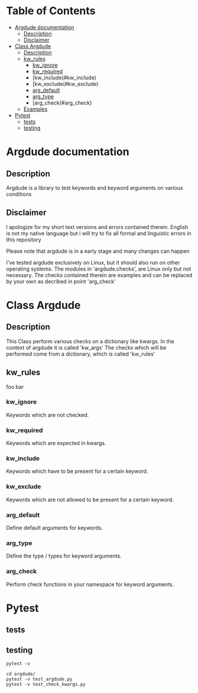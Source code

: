 
Table of Contents
=================

   * [Argdude documentation](#argdude-documentation)
      * [Description](#description)
      * [Disclaimer](#disclaimer)
   * [Class Argdude](#class-argdude)
      * [Description](#description-1)
      * [kw_rules](#kw_rules)
         * [kw_ignore](#kw_ignore)
         * [kw_required](#kw-required)
         * [kw_include(#kw_include)
         * [kw_exclude(#kw_exclude)
         * [arg_default](#arg_default)
         * [arg_type](#arg_type)
         * [arg_check(#arg_check)
      * [Examples](#examples)
   * [Pytest](#tests)
      * [tests](#tests)
      * [testing](#testing)


# Argdude documentation

## Description
Argdude is a library to test keywords and keyword arguments on various conditions


## Disclaimer 
I apologize for my short text versions and errors contained therein.
English is not my native language but i will try to fix all formal and 
linguistic errors in this repository

Please note that argdude is in a early stage and many changes
can happen 

I've tested argdude exclusively on Linux, but it should also run on other
operating systems.
The modules in 'argdude.checks', are Linux only but not necessary. The checks 
contained therein are examples and can be replaced by your own as decribed in 
point 'arg_check'



# Class Argdude
## Description
This Class perform various checks on a dictionary like kwargs.
In the context of argdude it is called 'kw_args'
The checks which will be performed come from a dictionary,
which is called 'kw_rules'


## kw_rules
foo bar

### kw_ignore
Keywords which are not checked.

### kw_required
Keywords which are expected in kwargs.

### kw_include
Keywords which have to be present for a certain keyword.

### kw_exclude
Keywords which are not allowed to be present for a certain keyword.

### arg_default
Define default arguments for keywords.

### arg_type
Define the type / types for keyword arguments.

### arg_check
Perform check functions in your namespace for keyword arguments.




# Pytest

## tests

## testing
```
pytest -v

cd argdude/
pytest -v test_argdude.py
pytest -v test_check_kwargs.py
```
